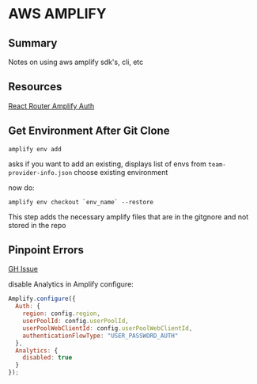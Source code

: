 # AWS AMPLIFY

## Summary

Notes on using aws amplify sdk's, cli, etc

## Resources

[React Router Amplify Auth](https://www.rockyourcode.com/custom-react-hook-use-aws-amplify-auth/)

## Get Environment After Git Clone

```console
amplify env add
```

asks if you want to add an existing, displays list of envs from `team-provider-info.json`
choose existing environment

now do:

```console
amplify env checkout `env_name` --restore
```

This step adds the necessary amplify files that are in the gitgnore and not stored in the repo

## Pinpoint Errors

[GH Issue](https://github.com/aws-amplify/amplify-js/issues/3489)

disable Analytics in Amplify configure:

```javascript
Amplify.configure({
  Auth: {
    region: config.region,
    userPoolId: config.userPoolId,
    userPoolWebClientId: config.userPoolWebClientId,
    authenticationFlowType: "USER_PASSWORD_AUTH"
  },
  Analytics: {
    disabled: true
  }
});
```
